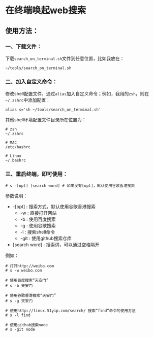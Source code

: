 # 在终端唤起web搜索

## 使用方法：

### 一、下载文件：

下载`search_on_terminal.sh`文件到任意位置，比如我放在：

	~/tools/search_on_terminal.sh

### 二、加入自定义命令：

修改shell配置文件，通过`alias`加入自定义命令；例如，我用的`zsh`，则在`~/.zshrc`中添加配置：

	alias s='sh ~/tools/search_on_terminal.sh'

其他shell环境配置文件目录所在位置为：

	# zsh
	~/.zshrc 		
	
	# MAC
	/etc/bashrc 	
	
	# Linux
	~/.bashrc 		
	

### 三、重启终端，即可使用：

	# s -[opt] [search word] # 如果没有[opt]，默认使用谷歌香港搜索

参数说明：

* -[opt] : 搜索方式，默认使用谷歌香港搜索
	* -w : 直接打开网站
	* -b : 使用百度搜索
	* -g : 使用谷歌搜索
	* -l : 搜索shell命令
	* -git : 使用github搜索仓库
* [search word] : 搜索词，可以通过空格隔开

例如：

	# 打开http://weibo.com
	# s -w weibo.com 	

	# 使用百度搜索“天安门”
	# s -b 天安门 		

	# 使用谷歌香港搜索“天安门”
	# s -g 天安门		

	# 使用http://linux.51yip.com/search/ 搜索“find”命令的使用方法
	# s -l find		

	# 使用github搜索node
	# s -git node		
